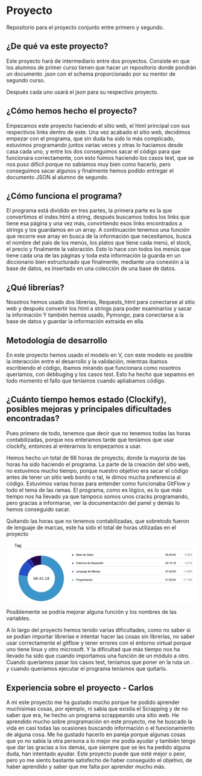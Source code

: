 # Proyecto
Repositorio para el proyecto conjunto entre primero y segundo.

## ¿De qué va este proyecto?

Este proyecto hará de intermediario entre dos proyectos. Consiste en que los alumnos de primer curso tienen que hacer un repositorio donde pondrán un documento .json con el schema proporcionado por su mentor de segundo curso.

Después cada uno usará el json para su respectivo proyecto.

## ¿Cómo hemos hecho el proyecto?

Empezamos este proyecto haciendo el sitio web, el html principal con sus respectivos links dentro de este. Una vez acabado el sitio web, decidimos empezar con el programa, que sin duda ha sido lo más complicado, estuvimos programando juntos varias veces y otras lo haciamos desde casa cada uno,
y entre los dos conseguimos sacar el código para que funcionara correctamente, con esto fuimos haciendo los casos test, que se nos puso dificil porque no sabíamos muy bien como hacerlo, pero conseguimos sacar algunos y finalmente hemos podido entregar el documento JSON al alumno de segundo.

## ¿Cómo funciona el programa?

El programa está dividido en tres partes, la primera parte es la que convertimos el index.html a string, después buscamos todos los links que tiene esa página y una vez más, convirtiendo esos links encontrados a strings y los guardamos en un array.
A continuación tenemos una función que recorre ese array en busca de la información que necesitamos, busca el nombre del país de los menús, los platos que tiene cada menú, el stock, el precio y finalmente la valoración. Esto lo hace con todos los menús que tiene cada una de las páginas
y toda esta información la guarda en un diccionario bien estructurado que finalmente, mediante una conexión a la base de datos, es insertado en una colección de una base de datos. 

## ¿Qué librerías?

Nosotros hemos usado dos librerías, Requests_html para conectarse al sitio web y después convertir los html a strings para poder examinarlos y sacar la información
Y también hemos usado, Pymongo, para conectarse a la base de datos y guardar la información extraida en ella.

## Metodología de desarrollo

En este proyecto hemos usado el modelo en V, con este modelo es posible la interacción entre el desarrollo y la validación, mientras ibamos escribiendo el código, ibamos mirando que funcionara como nosotros queríamos, con debbuging y los casos test. 
Esto ha hecho que sepamos en todo momento el fallo que teníamos cuando apliabamos código.

## ¿Cuánto tiempo hemos estado (Clockify), posibles mejoras y principales dificultades encontradas?

Pues primero de todo, tenemos que decir que no tenemos todas las horas contabilizadas, porque nos enteramos tarde que teníamos que usar clockify, entonces al enterarnos lo empezamos a usar.

Hemos hecho un total de 66 horas de proyecto, donde la mayoría de las horas ha sido haciendo el programa.
La parte de la creación del sitio web, no estuvimos mucho tiempo, porque nuestro objetivo era sacar el código antes de tener un sitio web bonito o tal, le dimos mucha preferencia al código.
Estuvimos varias horas para entender como funcionaba GitFlow y todo el tema de las ramas.
El programa, como es lógico, es lo que más tiempo nos ha llevado ya que tampoco somos unos cracks programando, pero gracias a informarse, ver la documentación del panel y demás lo hemos conseguido sacar.

Quitando las horas que no tenemos contabilizadas, que sobretodo fueron de lenguaje de marcas, este ha sido el total de horas utilizadas en el proyecto

![Clockify](./images/horasclocki.jpg)

Posiblemente se podría mejorar alguna función y los nombres de las variables.

A lo largo del proyecto hemos tenido varias dificultades, como no saber si se podían importar librerías e intentar hacer las cosas sin librerías, no saber usar correctamente el gitflow y tener errores con el entorno virtual porque uno tiene linux y otro microsoft.
Y la dificultad que más tiempo nos ha llevado ha sido que cuando importamos una función de un módulo a otro. Cuando queríamos pasar los casos test, teniamos que poner en la ruta un . y cuando queríamos ejecutar el programa teníamos que quitarlo.

## Experiencia sobre el proyecto - Carlos

A mi este proyecto me ha gustado mucho porque he podido aprender muchísimas cosas, por ejemplo, ni sabía que existía el Scrapping y de no saber que era, he hecho un programa scrappeando una sitio web. 
He aprendido mucho sobre programación en este proyecto, me he buscado la vida en casi todas las ocasiones buscando información o el funcionamiento de alguna cosa. Me ha gustado hacerlo en pareja porque algunas cosas
que yo no sabía la otra persona a lo mejor me podía ayudar y también tengo que dar las gracias a los demás, que siempre que se les ha pedido alguna duda, han intentado ayudar.
Este proyecto puede que esté mejor o peor, pero yo me siento bastante satisfecho de haber conseguido el objetivo, de haber aprendido y saber que me falta por aprender mucho más.






